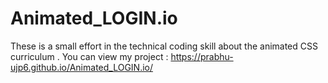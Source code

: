 # Animated_LOGIN.io
These is a small effort in the technical coding skill about the animated CSS curriculum .
You can view my project : https://prabhu-ujp6.github.io/Animated_LOGIN.io/
